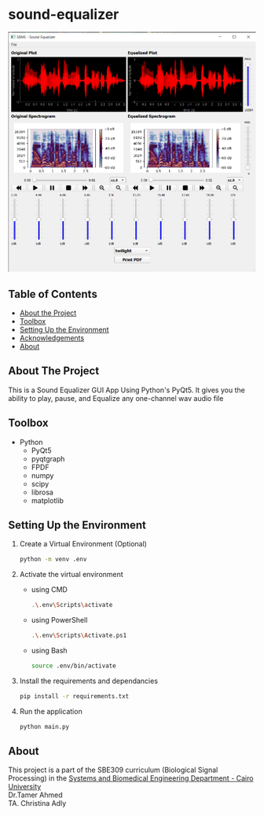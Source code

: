 # sound-equalizer

<p align="center">
    <img src="assets/preview.png" />
</p>

## Table of Contents

-   [About the Project](#about-the-project)
-   [Toolbox](#toolbox)
-   [Setting Up the Environment](#setting-up-the-environment)
-   [Acknowledgements](#acknowledgements)
-   [About](#about)

## About The Project

This is a Sound Equalizer GUI App Using Python's PyQt5. It gives you the ability to play, pause, and Equalize any one-channel wav audio file

## Toolbox

-   Python
    -   PyQt5
    -   pyqtgraph
    -   FPDF
    -   numpy
    -   scipy
    -   librosa
    -   matplotlib

## Setting Up the Environment

1. Create a Virtual Environment (Optional)
    ```sh
    python -m venv .env
    ```
1. Activate the virtual environment

    - using CMD
        ```sh
        .\.env\Scripts\activate
        ```
    - using PowerShell
        ```sh
        .\.env\Scripts\Activate.ps1
        ```
    - using Bash
        ```sh
        source .env/bin/activate
        ```

1. Install the requirements and dependancies
    ```sh
    pip install -r requirements.txt
    ```
1. Run the application
    ```sh
    python main.py
    ```

## About

This project is a part of the SBE309 curriculum (Biological Signal Processing) in the [Systems and Biomedical Engineering Department - Cairo University](http://bmes.cufe.edu.eg/)\
Dr.Tamer Ahmed\
TA. Christina Adly
